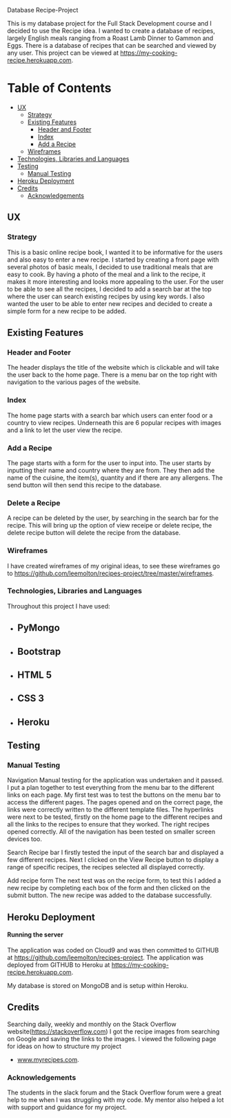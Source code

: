 Database Recipe-Project

This is my database project for the Full Stack Development course and I decided to use the Recipe idea. I wanted to create a database of recipes, largely English meals ranging
from a Roast Lamb Dinner to Gammon and Eggs. There is a database of recipes that can be searched and viewed by any user. This project can be viewed at https://my-cooking-recipe.herokuapp.com.


# Table of Contents
- [UX](https://github.com/leemolton/recipes-project/master/README.md#ux)
    - [Strategy](https://github.com/leemolton/recipes-project/README.md#strategy)
    - [Existing Features](https://github.com/leemolton/recipes-project/README.md#existing-features)
        - [Header and Footer](https://github.com/leemolton/recipes-project/README.md#header-and-footer)
        - [Index](https://github.com/leemolton/recipes-project/README.md#index)
        - [Add a Recipe](https://github.com/leemolton/recipes-project/README.md#dates-for-your-diary)
    - [Wireframes](https://github.com/leemolton/recipes-project/README.md#wireframes)
- [Technologies, Libraries and Languages](https://github.com/leemolton/recipes-project/README.md#technologies-libraries-and-languages)
- [Testing](https://github.com/leemolton/recipes-project/README.md#testing)
    - [Manual Testing](https://github.com/leemolton/recipes-project/README.md#manual-testing)
- [Heroku Deployment](https://github.com/leemolton/recipes-project/README.md#heroku-deployment)
- [Credits](https://github.com/leemolton/recipes-project/README.md#credits)
    - [Acknowledgements](https://github.com/leemolton/recipes-project/README.md#acknowledgements)


## UX

### Strategy
This is a basic online recipe book, I wanted it to be informative for the users and also easy to enter a new recipe.
I started by creating a front page with several photos of basic meals, I decided to use traditional meals that are easy to cook. By having a photo of the meal and a link to the recipe, it makes it more interesting and looks more appealing to the user. For the user to be able to see all the recipes, I decided to add a search bar at the top where the user can search existing recipes by using key words. I also wanted the user to be able to enter new recipes and decided to create a simple form for a new recipe to be added.

## Existing Features

### Header and Footer
The header displays the title of the website which is clickable and will take the user back to the home page.
There is a menu bar on the top right with navigation to the various pages of the website.

### Index
The home page starts with a search bar which users can enter food or a country to view recipes.
Underneath this are 6 popular recipes with images and a link to let the user view the recipe.

### Add a Recipe
The page starts with a form for the user to input into. The user starts by inputting their name 
and country where they are from. They then add the name of the cuisine, the item(s),
quantity and if there are any allergens. The send button will then send this recipe to the database.

### Delete a Recipe
A recipe can be deleted by the user, by searching in the search bar for the recipe. This will bring up the option of view receipe or delete recipe, the delete recipe button will delete the recipe from the database.

### Wireframes 
I have created wireframes of my original ideas, to see these wireframes go to https://github.com/leemolton/recipes-project/tree/master/wireframes.

### Technologies, Libraries and Languages

Throughout this project I have used: 
- ## PyMongo

- ## Bootstrap 
 
- ## HTML 5

- ## CSS 3 

- ## Heroku 

## Testing
    
### Manual Testing

Navigation
Manual testing for the application was undertaken and it passed. I put a plan together to test everything from the menu bar to the different links on each page. My first test was to test the buttons on the menu bar to access the different pages. The pages opened and on the correct page, the links were correctly written to the different template files. The hyperlinks were next to be tested, firstly on the home page to the different recipes and all the links to the recipes to ensure that they worked. The right recipes opened correctly. All of the navigation has been tested on smaller screen 
devices too.
    
Search Recipe bar
I firstly tested the input of the search bar and displayed a few different recipes. Next I clicked on the View Recipe button to display a range of specific recipes, the recipes selected all displayed correctly.
    
Add recipe form
The next test was on the recipe form, to test this I added a new recipe by completing each box of the form and then clicked on the submit button. The new recipe was added to the database successfully.
    

## Heroku Deployment

#### Running the server
The application was coded on Cloud9 and was then committed to GITHUB 
at https://github.com/leemolton/recipes-project. The application was 
deployed from GITHUB to Heroku at https://my-cooking-recipe.herokuapp.com.
    
My database is stored on MongoDB and is setup within Heroku.

## Credits
Searching daily, weekly and monthly on the Stack Overflow 
website(https://stackoverflow.com)
I got the recipe images from searching on Google and saving the links
to the images.
I viewed the following page for ideas on how to structure my project
- www.myrecipes.com.

### Acknowledgements
The students in the slack forum and the Stack Overflow forum 
were a great help to me when I was struggling with my code.
My mentor also helped a lot with support and guidance for my project.
